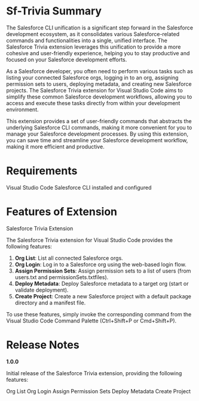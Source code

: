 # Sf-Trivia Summary

The Salesforce CLI unification is a significant step forward in the Salesforce development ecosystem, as it consolidates various Salesforce-related commands and functionalities into a single, unified interface. The Salesforce Trivia extension leverages this unification to provide a more cohesive and user-friendly experience, helping you to stay productive and focused on your Salesforce development efforts.  

As a Salesforce developer, you often need to perform various tasks such as listing your connected Salesforce orgs, logging in to an org, assigning permission sets to users, deploying metadata, and creating new Salesforce projects. The Salesforce Trivia extension for Visual Studio Code aims to simplify these common Salesforce development workflows, allowing you to access and execute these tasks directly from within your development environment.

This extension provides a set of user-friendly commands that abstracts the underlying Salesforce CLI commands, making it more convenient for you to manage your Salesforce development processes. By using this extension, you can save time and streamline your Salesforce development workflow, making it more efficient and productive.

# Requirements

Visual Studio Code
Salesforce CLI installed and configured

# Features of Extension

Salesforce Trivia Extension

The Salesforce Trivia extension for Visual Studio Code provides the following features:

1. **Org List**: List all connected Salesforce orgs.
2. **Org Login**: Log in to a Salesforce org using the web-based login flow.
3. **Assign Permission Sets**: Assign permission sets to a list of users (from users.txt and permissionSets.txtfiles).
4. **Deploy Metadata**: Deploy Salesforce metadata to a target org (start or validate deployment).
5. **Create Project**: Create a new Salesforce project with a default package directory and a manifest file.

To use these features, simply invoke the corresponding command from the Visual Studio Code Command Palette (Ctrl+Shift+P or Cmd+Shift+P).

# Release Notes

**1.0.0**

Initial release of the Salesforce Trivia extension, providing the following features:

Org List
Org Login
Assign Permission Sets
Deploy Metadata
Create Project


